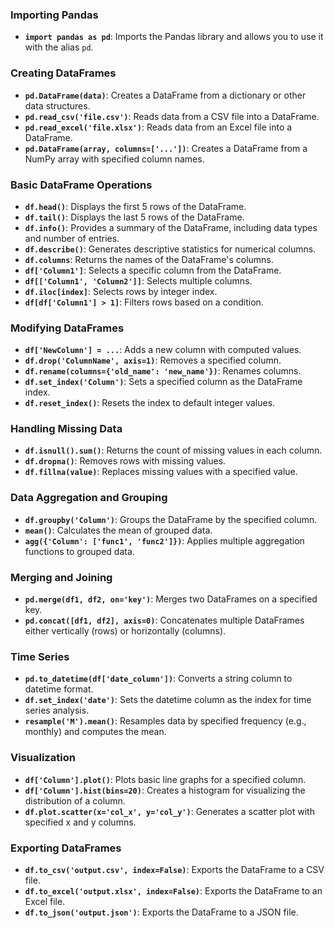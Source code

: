 
### Importing Pandas
- **`import pandas as pd`**: Imports the Pandas library and allows you to use it with the alias `pd`.

### Creating DataFrames
- **`pd.DataFrame(data)`**: Creates a DataFrame from a dictionary or other data structures.
- **`pd.read_csv('file.csv')`**: Reads data from a CSV file into a DataFrame.
- **`pd.read_excel('file.xlsx')`**: Reads data from an Excel file into a DataFrame.
- **`pd.DataFrame(array, columns=['...'])`**: Creates a DataFrame from a NumPy array with specified column names.

### Basic DataFrame Operations
- **`df.head()`**: Displays the first 5 rows of the DataFrame.
- **`df.tail()`**: Displays the last 5 rows of the DataFrame.
- **`df.info()`**: Provides a summary of the DataFrame, including data types and number of entries.
- **`df.describe()`**: Generates descriptive statistics for numerical columns.
- **`df.columns`**: Returns the names of the DataFrame's columns.
- **`df['Column1']`**: Selects a specific column from the DataFrame.
- **`df[['Column1', 'Column2']]`**: Selects multiple columns.
- **`df.iloc[index]`**: Selects rows by integer index.
- **`df[df['Column1'] > 1]`**: Filters rows based on a condition.

### Modifying DataFrames
- **`df['NewColumn'] = ...`**: Adds a new column with computed values.
- **`df.drop('ColumnName', axis=1)`**: Removes a specified column.
- **`df.rename(columns={'old_name': 'new_name'})`**: Renames columns.
- **`df.set_index('Column')`**: Sets a specified column as the DataFrame index.
- **`df.reset_index()`**: Resets the index to default integer values.

### Handling Missing Data
- **`df.isnull().sum()`**: Returns the count of missing values in each column.
- **`df.dropna()`**: Removes rows with missing values.
- **`df.fillna(value)`**: Replaces missing values with a specified value.

### Data Aggregation and Grouping
- **`df.groupby('Column')`**: Groups the DataFrame by the specified column.
- **`mean()`**: Calculates the mean of grouped data.
- **`agg({'Column': ['func1', 'func2']})`**: Applies multiple aggregation functions to grouped data.

### Merging and Joining
- **`pd.merge(df1, df2, on='key')`**: Merges two DataFrames on a specified key.
- **`pd.concat([df1, df2], axis=0)`**: Concatenates multiple DataFrames either vertically (rows) or horizontally (columns).

### Time Series
- **`pd.to_datetime(df['date_column'])`**: Converts a string column to datetime format.
- **`df.set_index('date')`**: Sets the datetime column as the index for time series analysis.
- **`resample('M').mean()`**: Resamples data by specified frequency (e.g., monthly) and computes the mean.

### Visualization
- **`df['Column'].plot()`**: Plots basic line graphs for a specified column.
- **`df['Column'].hist(bins=20)`**: Creates a histogram for visualizing the distribution of a column.
- **`df.plot.scatter(x='col_x', y='col_y')`**: Generates a scatter plot with specified x and y columns.

### Exporting DataFrames
- **`df.to_csv('output.csv', index=False)`**: Exports the DataFrame to a CSV file.
- **`df.to_excel('output.xlsx', index=False)`**: Exports the DataFrame to an Excel file.
- **`df.to_json('output.json')`**: Exports the DataFrame to a JSON file.

